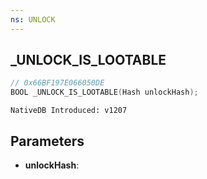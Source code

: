 ```yaml
---
ns: UNLOCK
---
```

## _UNLOCK_IS_LOOTABLE

```c
// 0x66BF197E066050DE
BOOL _UNLOCK_IS_LOOTABLE(Hash unlockHash);
```

```
NativeDB Introduced: v1207
```

## Parameters
* **unlockHash**:
